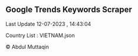 

## Google Trends Keywords Scraper 
 
Last Update 12-07-2023 , 14:43:04

Country List :
VIETNAM.json



© Abdul Muttaqin 
